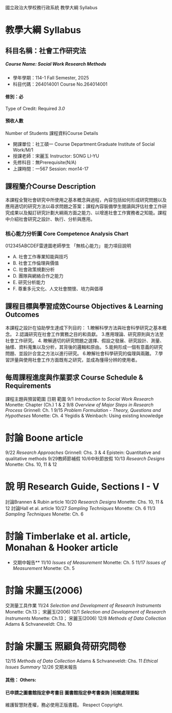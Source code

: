 國立政治大學校務行政系統 教學大綱 Syllabus
# 教學大綱 Syllabus
##  科目名稱：社會工作研究法
#####  Course Name: Social Work Research Methods
  * 學年學期：114-1 Fall Semester, 2025 
  * 科目代碼：264014001 Course No.264014001
#### 修別：必
Type of Credit: Required 
_3.0_
#### 預收人數
Number of Students
課程資料Course Details
  * 開課單位：社工碩一 Course Department:Graduate Institute of Social Work/M/1 
  * 授課老師：宋麗玉 Instructor: SONG LI-YU 
  * 先修科目：無Prerequisite(N/A)
  * 上課時間：一567 Session: mon14-17
##  課程簡介Course Description
本課程全覽社會研究中所使用之基本概念與過程，內容包括如何形成研究問題以及應用適切的研究方法以尋求問題之答案；課程內容裝備學生閱讀與評估社會工作研究成果以及擬訂研究計劃大綱兩方面之能力、以增進社會工作實務者之知能。課程中介紹社會研究之設計、執行、分析與應用。
###  核心能力分析圖 Core Competence Analysis Chart
012345ABCDEF雷達圖老師學生
「無核心能力」 
能力項目說明
  * A. 社會工作專業知能與技巧
  * B. 社會工作倫理與價值
  * C. 社會政策規劃分析
  * D. 團隊與網絡合作之能力
  * E. 研究分析能力
  * F. 尊重多元文化、人文社會關懷、培力與倡導
##  課程目標與學習成效Course Objectives & Learning Outcomes 
本課程之設計在協助學生達成下列目的：
1.瞭解科學方法與社會科學研究之基本概念。
2.認識研究在社會工作實務之目的和貢獻。
3.應用理論、研究原則與方法至社會工作研究。
4. 瞭解適切的研究問題之選擇、假設之發展、研究設計、測量、抽樣、資料蒐集以及分析，其背後的邏輯和原由。
5.能夠形成一個有意義的研究問題、並設計合宜之方法以進行研究。
6.瞭解社會科學研究的倫理與兩難。
7.學習評量與使用社會工作方面既有之研究，並成為懂得分辨的使用者。
##  每周課程進度與作業要求 Course Schedule & Requirements
課程主題與預習範圍
日期 範圍
9/1 _Introduction to Social Work Research_ Monette: Chapter (Ch.) 1 & 2
9/8 _Overview of Major Steps in Research Process_ Grinnell: Ch. 1
9/15 _Problem Formulation - Theory, Questions and Hypotheses_
Monette: Ch. 4
Yegidis & Weinbach: Using existing knowledge
# 討論 Boone article
9/22 _Research Approaches_ Grinnell: Chs. 3 & 4
Epistein: Quantitative and qualitative methods
9/29教師節補假
10/6中秋節放假
10/13 _Research Designs_ Monette: Chs. 10, 11 & 12
# 說 明 Research Guide, Sections I - V
討論Brannen & Rubin article
10/20 _Research Designs_ Monette: Chs. 10, 11 & 12 討論Hall et al. article
10/27 _Sampling Techniques_ Monette: Ch. 6
11/3 _Sampling Techniques_ Monette: Ch. 6
# 討論 Timberlake et al. article, Monahan & Hooker article
* 交期中報告**
11/10 _Issues of Measurement_ Monette: Ch. 5
11/17 _Issues of Measurement_ Monette: Ch. 5
# 討論 宋麗玉(2006)
 交測量工具作業
11/24 _Selection and Development of Research Instruments_ Monette: Ch.13； 宋麗玉(2006)
12/1 _Selection and Development of Research Instruments_ Monette: Ch.13； 宋麗玉(2006)
12/8 _Methods of Data Collection_
Adams & Schvaneveldt: Chs. 10
# 討論 宋麗玉 照顧負荷研究問卷
12/15 _Methods of Data Collection_
Adams & Schvaneveldt: Chs. 11 
_Ethical Issues Summary_
12/26 交期末報告
####  其他： Others:
####  已申請之圖書館指定參考書目  圖書館指定參考書查詢 |相關處理要點
維護智慧財產權，務必使用正版書籍。 Respect Copyright.